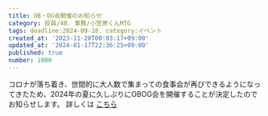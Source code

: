```yaml
---
title: OB・OG会開催のお知らせ
category: 役員/40. 事務/小笠原くんMTG
tags: deadline:2024-09-18, category:イベント
created_at: '2023-11-28T00:03:17+09:00'
updated_at: '2024-01-17T22:36:25+09:00'
published: true
number: 1000
---
```


コロナが落ち着き、世間的に大人数で集まっての食事会が再びできるようになってきたため、2024年の夏に久しぶりにOBOG会を開催することが決定したのでお知らせします。
詳しくは [こちら](https://sysken.net)

